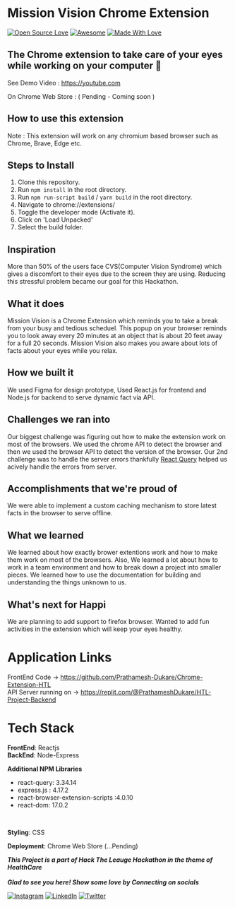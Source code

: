 # Mission Vision Chrome Extension
[![Open Source Love](https://badges.frapsoft.com/os/v2/open-source.svg?v=103)](https://github.com/Prathamesh-Dukare)
[![Awesome](https://cdn.rawgit.com/sindresorhus/awesome/d7305f38d29fed78fa85652e3a63e154dd8e8829/media/badge.svg)](https://github.com/Prathamesh-Dukare) [![Made With Love](https://img.shields.io/badge/Made%20With-Love-orange.svg)](https://github.com/Prathamesh-Dukare) 
## The Chrome extension to take care of your eyes while working on your computer 👀
See Demo Video : https://youtube.com

On Chrome Web Store : ( Pending - Coming soon )
## How to use this extension
Note : This extension will work on any chromium based browser such as Chrome, Brave, Edge etc.
## Steps to Install
1. Clone this repository.
2. Run `npm install` in the root directory.
3. Run `npm run-script build` / `yarn build` in the root directory.
2. Navigate to chrome://extensions/
3. Toggle the developer mode (Activate it).
4. Click on 'Load Unpacked'
5. Select the build folder.
## Inspiration
More than 50% of the users face CVS(Computer Vision Syndrome) which gives a discomfort to their eyes due to the screen they are using. Reducing this stressful problem became our goal for  this Hackathon. 
## What it does
Mission Vision is a Chrome Extension which reminds you to take a break from your busy and tedious scheduel. 
This popup on your browser reminds you to look away every 20 minutes at an object that is about 20 feet away for a full 20 seconds. Mission Vision also makes you aware about lots of facts about your eyes while you relax.
## How we built it
We used Figma for design prototype, Used React.js for frontend and Node.js for backend to serve dynamic fact via API.
## Challenges we ran into
Our biggest challenge was figuring out how to make the extension work on most of the browsers. We used the chrome API to detect the browser and then we used the browser API to detect the version of the browser.
Our 2nd challenge was to handle the server errors thankfully [React Query](https://react-query.tanstack.com/) helped us acively handle the errors from server.
## Accomplishments that we're proud of
We were able to implement a custom caching mechanism to store latest facts in the browser to serve offline.
## What we learned
We learned about how exactly brower extentions work and how to make them work on most of the browsers.
Also, We learned a lot about how to work in a team environment and how to break down a project into smaller pieces.
We learned how to use the documentation for building and understanding the things unknown to us.
## What's next for Happi
We are planning to add support to firefox browser.
Wanted to add fun activities in the extension which will keep your eyes healthy.


# Application Links
FrontEnd Code -> https://github.com/Prathamesh-Dukare/Chrome-Extension-HTL
<br>
API Server running on -> https://replit.com/@PrathameshDukare/HTL-Project-Backend
<br>
# Tech Stack
<b>FrontEnd</b>: Reactjs<br>
<b>BackEnd</b>: Node-Express
<br>

<b>Additional NPM Libraries</b>
  - react-query: 3.34.14
  - express.js : 4.17.2
  - react-browser-extension-scripts :4.0.10
  - react-dom: 17.0.2
<br>

<b>Styling</b>: CSS

<b>Deployment</b>: Chrome Web Store (...Pending)

***This Project is a part of Hack The Leauge Hackathon in the theme of HealthCare***
<br><br>
***Glad to see you here! Show some love by Connecting on socials***

[![Instagram](https://img.shields.io/static/v1.svg?label=follow&message=@its_duke__&color=grey&logo=instagram&style=flat&logoColor=white&colorA=blue)](https://www.instagram.com/its_duke__/) [![LinkedIn](https://img.shields.io/static/v1.svg?label=connect&message=@Prathameshdukare&color=grey&logo=linkedin&style=flat&logoColor=white&colorA=blue)](https://www.linkedin.com/in/Prathamesh-Dukare/) [![Twitter](https://img.shields.io/static/v1.svg?label=connect&message=@prathameshtwits&color=grey&logo=twitter&style=flat&logoColor=white&colorA=blue)](https://twitter.com/prathameshtwits)
